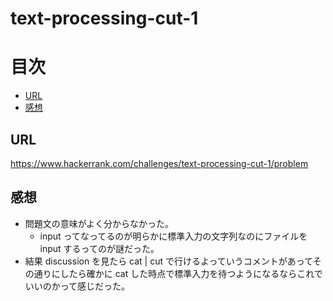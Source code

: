 # text-processing-cut-1

# 目次

<!-- @import "[TOC]" {cmd="toc" depthFrom=2 depthTo=6 orderedList=false} -->
<!-- code_chunk_output -->

- [URL](#url)
- [感想](#感想)

<!-- /code_chunk_output -->

## URL

https://www.hackerrank.com/challenges/text-processing-cut-1/problem

## 感想

- 問題文の意味がよく分からなかった。
    - input ってなってるのが明らかに標準入力の文字列なのにファイルをinput するってのが謎だった。
- 結果 discussion を見たら cat | cut で行けるよっていうコメントがあってその通りにしたら確かに cat した時点で標準入力を待つようになるならこれでいいのかって感じだった。
